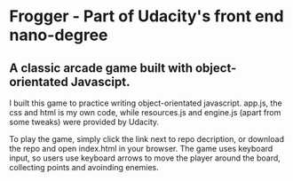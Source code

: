 Frogger - Part of Udacity's front end nano-degree
===============================

## A classic arcade game built with object-orientated Javascipt.

I built this game to practice writing object-orientated javascript. app.js, the css and html is my own code, while resources.js and engine.js (apart from some tweaks) were provided by Udacity. 

To play the game, simply click the link next to repo decription, or download the repo and open index.html in your browser. The game uses keyboard input, so users use keyboard arrows to move the player around the board, collecting points and avoinding enemies. 


